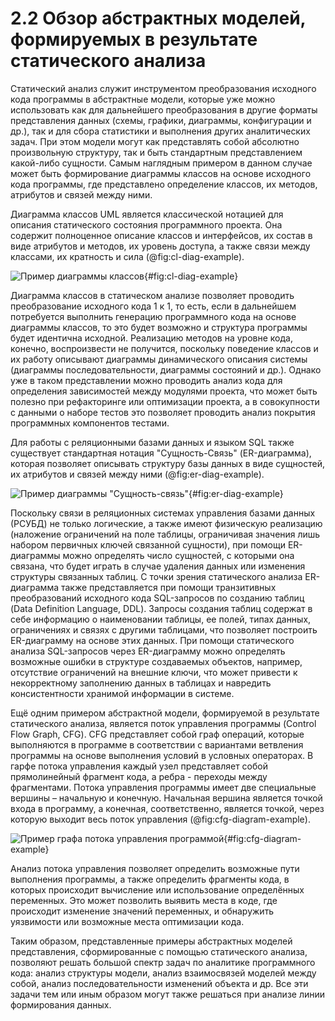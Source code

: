 # 2.2 Обзор абстрактных моделей, формируемых в результате статического анализа

Статический анализ служит инструментом преобразования исходного кода программы в абстрактные модели,
которые уже можно использовать как для дальнейшего преобразования в другие форматы представления
данных (схемы, графики, диаграммы, конфигурации и др.), так и для сбора статистики и 
выполнения других аналитических задач. При этом модели могут как представлять 
собой абсолютно произвольную структуру, так и быть стандартным представлением 
какой-либо сущности. Самым наглядным примером в данном
случае может быть формирование диаграммы классов на основе исходного кода программы, где 
представлено определение классов, их методов, атрибутов и связей между ними.

Диаграмма классов UML является классической нотацией для описания статического
состояния программного проекта. Она содержит полноценное описание классов и интерфейсов,
их состав в виде атрибутов и методов, их уровень доступа, а также связи между классами,
их кратность и сила (@fig:cl-diag-example). 

<!-- ! Рисунок примера диаграммы классов -->
![Пример диаграммы классов](static/class-diagram-example.png){#fig:cl-diag-example}

Диаграмма классов в статическом анализе позволяет проводить 
преобразование исходного кода 1 к 1, то есть, если в дальнейшем потребуется выполнить
генерацию программного кода на основе диаграммы классов, то это будет возможно и структура
программы будет идентична исходной. Реализацию методов на уровне кода, конечно, воспроизвести
не получится, поскольку поведение классов и их работу описывают диаграммы динамического
описания системы (диаграммы последовательности, диаграммы состояний и др.). Однако уже в
таком представлении можно проводить анализ кода для определения зависимостей между
модулями проекта, что может быть полезно при рефакторинге или оптимизации проекта, а в совокупности
с данными о наборе тестов это позволяет проводить анализ покрытия программных компонентов тестами.

Для работы с реляционными базами данных и языком SQL также существует стандартная нотация
"Сущность-Связь" (ER-диаграмма), которая позволяет описывать структуру базы данных в виде
сущностей, их атрибутов и связей между ними (@fig:er-diag-example). 

<!-- ! Рисунок примера диаграммы "Сущность-Связь" -->
![Пример диаграммы "Сущность-связь"](static/entity-relationship-example.png){#fig:er-diag-example}

Поскольку связи в реляционных системах управления базами данных (РСУБД) не только логические,
а также имеют физическую реализацию (наложение ограничений на поле таблицы, ограничивая 
значения лишь набором первичных ключей связанной сущности), при помощи ER-диаграммы можно определять
число сущностей, с которыми она связана, что будет играть в случае удаления данных или
изменения структуры связанных таблиц. С точки зрения статического анализа ER-диаграмма
также представляется при помощи транзитивных преобразований исходного кода SQL-запросов
по созданию таблиц (Data Definition Language, DDL). Запросы создания таблиц содержат в себе
информацию о наименовании таблицы, ее полей, типах данных, ограничениях и связях с другими
таблицами, что позволяет построить ER-диаграмму на основе этих данных. При помощи
статического анализа SQL-запросов через ER-диаграмму можно определять возможные ошибки в
структуре создаваемых объектов, например, отсутствие ограничений на внешние ключи, что
может привести к некорректному заполнению данных в таблицах и навредить консистентности
хранимой информации в системе.

Ещё одним примером абстрактной модели, формируемой в результате статического анализа, является
поток управления программы (Control Flow Graph, CFG). CFG представляет собой граф операций, которые
выполняются в программе в соответствии с вариантами ветвления программы на основе выполнения
условий в условных операторах. В гарфе потока управления каждый узел представляет собой прямолинейный
фрагмент кода, а ребра - переходы между фрагментами. Потока управления программы имеет две
специальные вершины – начальную и конечную. Начальная вершина является точкой входа в программу, а
конечная, соответственно, является точкой, через которую выходит весь поток управления (@fig:cfg-diagram-example).

<!-- ! Рисунок графа потока управления программой -->
![Пример графа потока управления программой](static/cfg-example.png){#fig:cfg-diagram-example}

Анализ потока управления позволяет определить возможные пути выполнения программы, 
а также определить фрагменты кода, в которых происходит вычисление или использование определённых
переменных. Это может позволить выявить места в коде, где происходит изменение значений переменных,
и обнаружить уязвимости или возможные места оптимизации кода. 

Таким образом, представленные примеры абстрактных моделей представления, сформированные
с помощью статического анализа, позволяют решать большой спектр задач по 
аналитике программного кода: анализ структуры модели, анализ взаимосвязей моделей 
между собой, анализ последовательности изменений объекта и др. Все эти задачи 
тем или иным образом могут также решаться при анализе линии формирования данных.